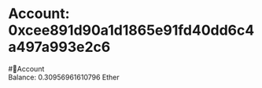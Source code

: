 
Account: 0xcee891d90a1d1865e91fd40dd6c4a497a993e2c6
===================================================
  
#📜Account  
Balance: 0.30956961610796 Ether